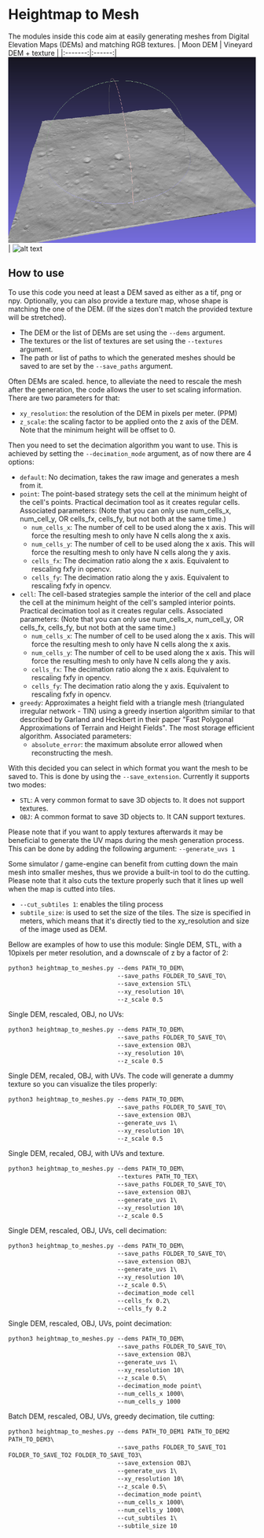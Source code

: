 # Heightmap to Mesh

The modules inside this code aim at easily generating meshes from Digital Elevation Maps (DEMs) and matching RGB textures.
| Moon DEM | Vineyard DEM + texture |
|:-------:|:------:|
![alt text](demos/moon.png) | ![alt text](demos/vineyard.png)

## How to use

To use this code you need at least a DEM saved as either as a tif, png or npy.
Optionally, you can also provide a texture map, whose shape is matching the one of the DEM.
(If the sizes don't match the provided texture will be stretched).
 - The DEM or the list of DEMs are set using the `--dems` argument.
 - The textures or the list of textures are set using the `--textures` argument.
 - The path or list of paths to which the generated meshes should be saved to are set by the `--save_paths` argument.

Often DEMs are scaled. hence, to alleviate the need to rescale the mesh after the generation, the code allows the user to set scaling information.
There are two parameters for that:
 - `xy_resolution`: the resolution of the DEM in pixels per meter. (PPM)
 - `z_scale`: the scaling factor to be applied onto the z axis of the DEM. Note that the minimum height will be offset to 0.

Then you need to set the decimation algorithm you want to use. This is achieved by setting the `--decimation_mode` argument, as of now there are 4 options:
 - `default`: No decimation, takes the raw image and generates a mesh from it.
 - `point`: The point-based strategy sets the cell at the minimum height of the cell's points. Practical decimation tool as it creates regular cells. Associated parameters: (Note that you can only use num_cells_x, num_cell_y, OR cells_fx, cells_fy, but not both at the same time.)
    - `num_cells_x`: The number of cell to be used along the x axis. This will force the resulting mesh to only have N cells along the x axis.
    - `num_cells_y`: The number of cell to be used along the x axis. This will force the resulting mesh to only have N cells along the y axis.
    - `cells_fx`: The decimation ratio along the x axis. Equivalent to rescaling fxfy in opencv.
    - `cells_fy`: The decimation ratio along the y axis. Equivalent to rescaling fxfy in opencv.
 - `cell`: The cell-based strategies sample the interior of the cell and place the cell at the minimum height of the cell's sampled interior points. Practical decimation tool as it creates regular cells. Associated parameters: (Note that you can only use num_cells_x, num_cell_y, OR cells_fx, cells_fy, but not both at the same time.)
    - `num_cells_x`: The number of cell to be used along the x axis. This will force the resulting mesh to only have N cells along the x axis.
    - `num_cells_y`: The number of cell to be used along the x axis. This will force the resulting mesh to only have N cells along the y axis.
    - `cells_fx`: The decimation ratio along the x axis. Equivalent to rescaling fxfy in opencv.
    - `cells_fy`: The decimation ratio along the y axis. Equivalent to rescaling fxfy in opencv.
 - `greedy`: Approximates a height field with a triangle mesh (triangulated irregular network - TIN) using a greedy insertion algorithm similar to that described by Garland and Heckbert in their paper "Fast Polygonal Approximations of Terrain and Height Fields". The most storage efficient algorithm. Associated parameters:
    - `absolute_error`: the maximum absolute error allowed when reconstructing the mesh.

With this decided you can select in which format you want the mesh to be saved to. This is done by using the `--save_extension`. Currently it supports two modes:
 - `STL`: A very common format to save 3D objects to. It does not support textures.
 - `OBJ`: A common format to save 3D objects to. It CAN support textures.

Please note that if you want to apply textures afterwards it may be beneficial to generate the UV maps during the mesh generation process.
This can be done by adding the following argument: `--generate_uvs 1`

Some simulator / game-engine can benefit from cutting down the main mesh into smaller meshes, thus we provide a built-in tool to do the cutting. Please note that it also cuts the texture properly such that it lines up well when the map is cutted into tiles.
 - `--cut_subtiles 1`: enables the tiling process
 - `subtile_size`: is used to set the size of the tiles. The size is specified in meters, which means that it's directly tied to the xy_resolution and size of the image used as DEM.

Bellow are examples of how to use this module:
Single DEM, STL, with a 10pixels per meter resolution, and a downscale of z by a factor of 2:
```
python3 heightmap_to_meshes.py --dems PATH_TO_DEM\
                               --save_paths FOLDER_TO_SAVE_TO\
                               --save_extension STL\
                               --xy_resolution 10\
                               --z_scale 0.5
```
Single DEM, rescaled, OBJ, no UVs:
```
python3 heightmap_to_meshes.py --dems PATH_TO_DEM\
                               --save_paths FOLDER_TO_SAVE_TO\
                               --save_extension OBJ\
                               --xy_resolution 10\
                               --z_scale 0.5
```
Single DEM, recaled, OBJ, with UVs. The code will generate a dummy texture so you can visualize the tiles properly:
```
python3 heightmap_to_meshes.py --dems PATH_TO_DEM\
                               --save_paths FOLDER_TO_SAVE_TO\
                               --save_extension OBJ\
                               --generate_uvs 1\
                               --xy_resolution 10\
                               --z_scale 0.5
```
Single DEM, recaled, OBJ, with UVs and texture.
```
python3 heightmap_to_meshes.py --dems PATH_TO_DEM\
                               --textures PATH_TO_TEX\
                               --save_paths FOLDER_TO_SAVE_TO\
                               --save_extension OBJ\
                               --generate_uvs 1\
                               --xy_resolution 10\
                               --z_scale 0.5
```
Single DEM, rescaled, OBJ, UVs, cell decimation:
```
python3 heightmap_to_meshes.py --dems PATH_TO_DEM\
                               --save_paths FOLDER_TO_SAVE_TO\
                               --save_extension OBJ\
                               --generate_uvs 1\
                               --xy_resolution 10\
                               --z_scale 0.5\
                               --decimation_mode cell
                               --cells_fx 0.2\
                               --cells_fy 0.2
```
Single DEM, rescaled, OBJ, UVs, point decimation:
```
python3 heightmap_to_meshes.py --dems PATH_TO_DEM\
                               --save_paths FOLDER_TO_SAVE_TO\
                               --save_extension OBJ\
                               --generate_uvs 1\
                               --xy_resolution 10\
                               --z_scale 0.5\
                               --decimation_mode point\
                               --num_cells_x 1000\
                               --num_cells_y 1000
```
Batch DEM, rescaled, OBJ, UVs, greedy decimation, tile cutting:
```
python3 heightmap_to_meshes.py --dems PATH_TO_DEM1 PATH_TO_DEM2 PATH_TO_DEM3\
                               --save_paths FOLDER_TO_SAVE_TO1 FOLDER_TO_SAVE_TO2 FOLDER_TO_SAVE_TO3\
                               --save_extension OBJ\
                               --generate_uvs 1\
                               --xy_resolution 10\
                               --z_scale 0.5\
                               --decimation_mode point\
                               --num_cells_x 1000\
                               --num_cells_y 1000\
                               --cut_subtiles 1\
                               --subtile_size 10
```
